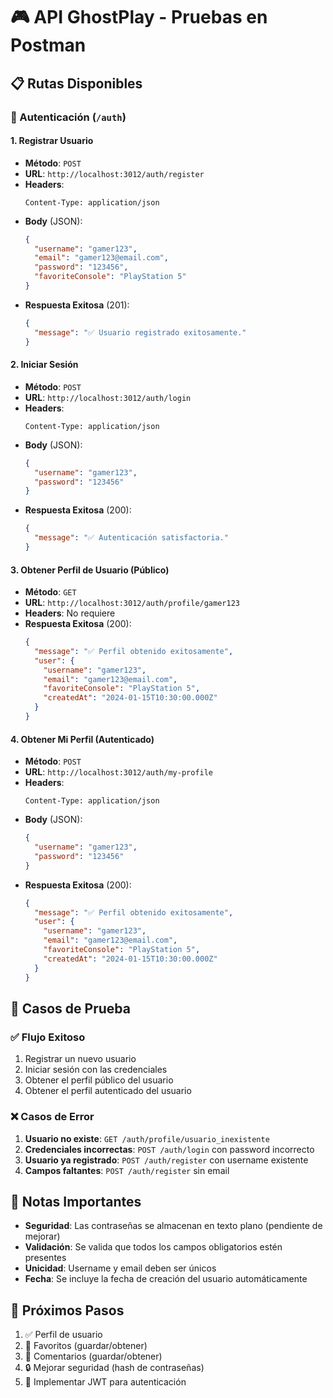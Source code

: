 # 🎮 API GhostPlay - Pruebas en Postman

## 📋 Rutas Disponibles

### 🔐 Autenticación (`/auth`)

#### 1. **Registrar Usuario**
- **Método**: `POST`
- **URL**: `http://localhost:3012/auth/register`
- **Headers**: 
  ```
  Content-Type: application/json
  ```
- **Body** (JSON):
  ```json
  {
    "username": "gamer123",
    "email": "gamer123@email.com",
    "password": "123456",
    "favoriteConsole": "PlayStation 5"
  }
  ```
- **Respuesta Exitosa** (201):
  ```json
  {
    "message": "✅ Usuario registrado exitosamente."
  }
  ```

#### 2. **Iniciar Sesión**
- **Método**: `POST`
- **URL**: `http://localhost:3012/auth/login`
- **Headers**: 
  ```
  Content-Type: application/json
  ```
- **Body** (JSON):
  ```json
  {
    "username": "gamer123",
    "password": "123456"
  }
  ```
- **Respuesta Exitosa** (200):
  ```json
  {
    "message": "✅ Autenticación satisfactoria."
  }
  ```

#### 3. **Obtener Perfil de Usuario (Público)**
- **Método**: `GET`
- **URL**: `http://localhost:3012/auth/profile/gamer123`
- **Headers**: No requiere
- **Respuesta Exitosa** (200):
  ```json
  {
    "message": "✅ Perfil obtenido exitosamente",
    "user": {
      "username": "gamer123",
      "email": "gamer123@email.com",
      "favoriteConsole": "PlayStation 5",
      "createdAt": "2024-01-15T10:30:00.000Z"
    }
  }
  ```

#### 4. **Obtener Mi Perfil (Autenticado)**
- **Método**: `POST`
- **URL**: `http://localhost:3012/auth/my-profile`
- **Headers**: 
  ```
  Content-Type: application/json
  ```
- **Body** (JSON):
  ```json
  {
    "username": "gamer123",
    "password": "123456"
  }
  ```
- **Respuesta Exitosa** (200):
  ```json
  {
    "message": "✅ Perfil obtenido exitosamente",
    "user": {
      "username": "gamer123",
      "email": "gamer123@email.com",
      "favoriteConsole": "PlayStation 5",
      "createdAt": "2024-01-15T10:30:00.000Z"
    }
  }
  ```

## 🧪 Casos de Prueba

### ✅ **Flujo Exitoso**
1. Registrar un nuevo usuario
2. Iniciar sesión con las credenciales
3. Obtener el perfil público del usuario
4. Obtener el perfil autenticado del usuario

### ❌ **Casos de Error**
1. **Usuario no existe**: `GET /auth/profile/usuario_inexistente`
2. **Credenciales incorrectas**: `POST /auth/login` con password incorrecto
3. **Usuario ya registrado**: `POST /auth/register` con username existente
4. **Campos faltantes**: `POST /auth/register` sin email

## 📝 Notas Importantes

- **Seguridad**: Las contraseñas se almacenan en texto plano (pendiente de mejorar)
- **Validación**: Se valida que todos los campos obligatorios estén presentes
- **Unicidad**: Username y email deben ser únicos
- **Fecha**: Se incluye la fecha de creación del usuario automáticamente

## 🚀 Próximos Pasos

1. ✅ Perfil de usuario
2. 🔄 Favoritos (guardar/obtener)
3. 💬 Comentarios (guardar/obtener)
4. 🔒 Mejorar seguridad (hash de contraseñas)
5. 🎫 Implementar JWT para autenticación 